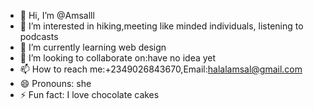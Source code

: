- 👋 Hi, I’m @Amsalll
- 👀 I’m interested in hiking,meeting like minded individuals, listening to podcasts
- 🌱 I’m currently learning web design
- 💞️ I’m looking to collaborate on:have no idea yet 
- 📫 How to reach me:+2349026843670,Email:halalamsal@gmail.com
- 😄 Pronouns: she
- ⚡ Fun fact: I love chocolate cakes

<!---
Amsalll/Amsalll is a ✨ special ✨ repository because its `README.md` (this file) appears on your GitHub profile.
You can click the Preview link to take a look at your changes.
--->
